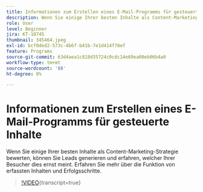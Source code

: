 ```yaml
---
title: Informationen zum Erstellen eines E-Mail-Programms für gesteuerte Inhalte
description: Wenn Sie einige Ihrer besten Inhalte als Content-Marketing-Strategie bewerten, können Sie Leads generieren und erfahren, welcher Ihrer Besucher dies ernst meint. Erfahren Sie mehr über gepunktete Elemente.. (Beschreibungen sollten zwischen 60 und 160 Zeichen lang sein)
role: User
level: Beginner
jira: KT-10745
thumbnail: 345464.jpeg
exl-id: bcf0ded2-573c-4b6f-b41b-7e1d414f78ef
feature: Programs
source-git-commit: 63d4aea1c818d35724c0cdc14e69ea00eb06b4a0
workflow-type: tm+mt
source-wordcount: '88'
ht-degree: 0%

---
```


# Informationen zum Erstellen eines E-Mail-Programms für gesteuerte Inhalte

Wenn Sie einige Ihrer besten Inhalte als Content-Marketing-Strategie bewerten, können Sie Leads generieren und erfahren, welcher Ihrer Besucher dies ernst meint. Erfahren Sie mehr über die Funktion von erfassten Inhalten und Erfolgsschritte.

>[!VIDEO](https://video.tv.adobe.com/v/345464/?quality=12&learn=on){transcript=true}
